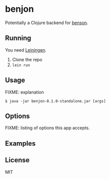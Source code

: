 # benjon

Potentially a Clojure backend for [benson](http://github.com/mieky/benson).

## Running

You need [Leiningen](http://leiningen.org/).

1. Clone the repo
2. `lein run`

## Usage

FIXME: explanation

    $ java -jar benjon-0.1.0-standalone.jar [args]

## Options

FIXME: listing of options this app accepts.

## Examples


## License

MIT

